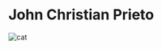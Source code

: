 # John Christian Prieto

![cat](https://media.tenor.com/images/ef1cfa38bfa0d9d01fa77d3166dfa9a9/tenor.gif)